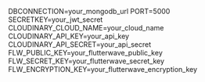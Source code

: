 DBCONNECTION=your_mongodb_url
PORT=5000
SECRETKEY=your_jwt_secret
CLOUDINARY_CLOUD_NAME=your_cloud_name
CLOUDINARY_API_KEY=your_api_key
CLOUDINARY_API_SECRET=your_api_secret
FLW_PUBLIC_KEY=your_flutterwave_public_key
FLW_SECRET_KEY=your_flutterwave_secret_key
FLW_ENCRYPTION_KEY=your_flutterwave_encryption_key